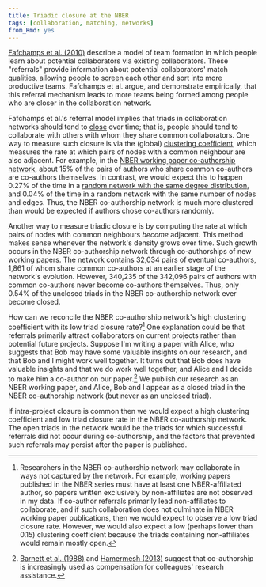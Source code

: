 ```yaml
---
title: Triadic closure at the NBER
tags: [collaboration, matching, networks]
from_Rmd: yes
---
```


[Fafchamps et al. (2010)](https://academic.oup.com/jeea/article-abstract/8/1/203/2295936) describe a model of team formation in which people learn about potential collaborators via existing collaborators.
These "referrals" provide information about potential collaborators' match qualities, allowing people to [screen](https://en.wikipedia.org/wiki/Screening_(economics)) each other and sort into more productive teams.
Fafchamps et al. argue, and demonstrate empirically, that this referral mechanism leads to more teams being formed among people who are closer in the collaboration network.

Fafchamps et al.'s referral model implies that triads in collaboration networks should tend to [close](https://en.wikipedia.org/wiki/Triadic_closure) over time; that is, people should tend to collaborate with others with whom they share common collaborators.
One way to measure such closure is via the (global) [clustering coefficient](https://en.wikipedia.org/wiki/Clustering_coefficient), which measures the rate at which pairs of nodes with a common neighbour are also adjacent.
For example, in the [NBER working paper co-authorship network](/blog/nber-co-authorships/), about 15% of the pairs of authors who share common co-authors are co-authors themselves.
In contrast, we would expect this to happen 0.27% of the time in a [random network with the same degree distribution](/blog/degree-preserving-randomisation/), and 0.04% of the time in a random network with the same number of nodes and edges.
Thus, the NBER co-authorship network is much more clustered than would be expected if authors chose co-authors randomly.

Another way to measure triadic closure is by computing the rate at which pairs of nodes with common neighbours *become* adjacent.
This method makes sense whenever the network's density grows over time.
Such growth occurs in the NBER co-authorship network through co-authorships of new working papers.
The network contains 32,034 pairs of eventual co-authors, 1,861 of whom share common co-authors at an earlier stage of the network's evolution.
However, 340,235 of the 342,096 pairs of authors with common co-authors never become co-authors themselves.
Thus, only 0.54% of the unclosed triads in the NBER co-authorship network ever become closed.

How can we reconcile the NBER co-authorship network's high clustering coefficient with its low triad closure rate?[^unobserved]
One explanation could be that referrals primarily attract collaborators on current projects rather than potential future projects.
Suppose I'm writing a paper with Alice, who suggests that Bob may have some valuable insights on our research, and that Bob and I might work well together.
It turns out that Bob does have valuable insights and that we do work well together, and Alice and I decide to make him a co-author on our paper.[^compensation]
We publish our research as an NBER working paper, and Alice, Bob and I appear as a closed triad in the NBER co-authorship network (but never as an unclosed triad).

[^unobserved]: Researchers in the NBER co-authorship network may collaborate in ways not captured by the network. For example, working papers published in the NBER series must have at least one NBER-affiliated author, so papers written exclusively by non-affiliates are not observed in my data. If co-author referrals primarily lead non-affiliates to collaborate, and if such collaboration does not culminate in NBER working paper publications, then we would expect to observe a low triad closure rate. However, we would also expect a low (perhaps lower than 0.15) clustering coefficient because the triads containing non-affiliates would remain mostly open.

[^compensation]: [Barnett et al. (1988)](https://doi.org/10.2307/1926798) and [Hamermesh (2013)](https://doi.org/10.1257/jel.51.1.162) suggest that co-authorship is increasingly used as compensation for colleagues' research assistance.

If intra-project closure is common then we would expect a high clustering coefficient and low triad closure rate in the NBER co-authorship network.
The open triads in the network would be the triads for which successful referrals did not occur during co-authorship, and the factors that prevented such referrals may persist after the paper is published.

